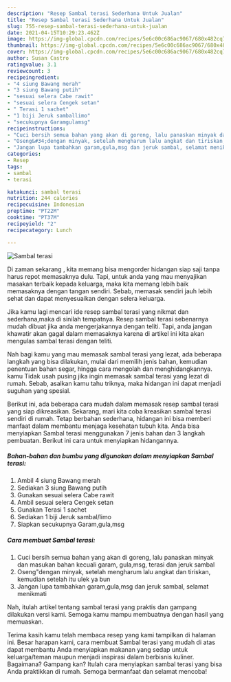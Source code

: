 ```yaml
---
description: "Resep Sambal terasi Sederhana Untuk Jualan"
title: "Resep Sambal terasi Sederhana Untuk Jualan"
slug: 755-resep-sambal-terasi-sederhana-untuk-jualan
date: 2021-04-15T10:29:23.462Z
image: https://img-global.cpcdn.com/recipes/5e6c00c686ac9067/680x482cq70/sambal-terasi-foto-resep-utama.jpg
thumbnail: https://img-global.cpcdn.com/recipes/5e6c00c686ac9067/680x482cq70/sambal-terasi-foto-resep-utama.jpg
cover: https://img-global.cpcdn.com/recipes/5e6c00c686ac9067/680x482cq70/sambal-terasi-foto-resep-utama.jpg
author: Susan Castro
ratingvalue: 3.1
reviewcount: 3
recipeingredient:
- "4 siung Bawang merah"
- "3 siung Bawang putih"
- "sesuai selera Cabe rawit"
- "sesuai selera Cengek setan"
- " Terasi 1 sachet"
- "1 biji Jeruk samballimo"
- "secukupnya Garamgulamsg"
recipeinstructions:
- "Cuci bersih semua bahan yang akan di goreng, lalu panaskan minyak dan masukan bahan kecuali garam, gula,msg, terasi dan jeruk sambal"
- "Oseng&#34;dengan minyak, setelah mengharum lalu angkat dan tiriskan, kemudian setelah itu ulek ya bun"
- "Jangan lupa tambahkan garam,gula,msg dan jeruk sambal, selamat menikmati"
categories:
- Resep
tags:
- sambal
- terasi

katakunci: sambal terasi 
nutrition: 244 calories
recipecuisine: Indonesian
preptime: "PT22M"
cooktime: "PT37M"
recipeyield: "2"
recipecategory: Lunch

---
```



![Sambal terasi](https://img-global.cpcdn.com/recipes/5e6c00c686ac9067/680x482cq70/sambal-terasi-foto-resep-utama.jpg)

Di zaman  sekarang , kita memang bisa mengorder hidangan siap saji tanpa harus repot memasaknya dulu. Tapi, untuk anda yang mau menyajikan masakan terbaik kepada keluarga, maka kita memang lebih baik memasaknya dengan tangan sendiri. Sebab, memasak sendiri jauh lebih sehat dan dapat menyesuaikan dengan selera keluarga.

Jika kamu lagi mencari ide resep sambal terasi yang nikmat dan sederhana,maka di sinilah tempatnya. Resep sambal terasi  sebenarnya mudah dibuat jika anda mengerjakannya dengan teliti. Tapi, anda jangan khawatir akan gagal dalam memasaknya 
karena di artikel ini kita akan mengulas sambal terasi dengan teliti.  



Nah bagi kamu yang mau memasak sambal terasi yang lezat, ada beberapa langkah yang bisa dilakukan, mulai dari memilih jenis bahan, kemudian penentuan bahan segar, hingga cara mengolah dan menghidangkannya. kamu Tidak usah pusing jika ingin memasak sambal terasi yang lezat di rumah. Sebab, asalkan kamu  tahu triknya, maka hidangan ini dapat menjadi suguhan yang spesial.

Berikut ini, ada beberapa cara mudah dalam memasak resep sambal terasi yang siap dikreasikan. Sekarang, mari kita coba kreasikan sambal terasi sendiri di rumah. Tetap berbahan sederhana, hidangan ini bisa memberi manfaat dalam membantu menjaga kesehatan tubuh kita. Anda bisa menyiapkan Sambal terasi menggunakan 7 jenis bahan dan 3 langkah pembuatan. Berikut ini cara untuk menyiapkan hidangannya.

<!--inarticleads1-->

##### Bahan-bahan dan bumbu yang digunakan dalam menyiapkan Sambal terasi:

1. Ambil 4 siung Bawang merah
1. Sediakan 3 siung Bawang putih
1. Gunakan sesuai selera Cabe rawit
1. Ambil sesuai selera Cengek setan
1. Gunakan  Terasi 1 sachet
1. Sediakan 1 biji Jeruk sambal/limo
1. Siapkan secukupnya Garam,gula,msg




<!--inarticleads2-->

##### Cara membuat Sambal terasi:

1. Cuci bersih semua bahan yang akan di goreng, lalu panaskan minyak dan masukan bahan kecuali garam, gula,msg, terasi dan jeruk sambal
1. Oseng&#34;dengan minyak, setelah mengharum lalu angkat dan tiriskan, kemudian setelah itu ulek ya bun
1. Jangan lupa tambahkan garam,gula,msg dan jeruk sambal, selamat menikmati




Nah, itulah artikel tentang  sambal terasi  yang praktis dan gampang dilakukan versi kami. Semoga kamu mampu membuatnya dengan hasil yang memuaskan. 

Terima kasih kamu telah membaca resep yang kami tampilkan di halaman ini. Besar harapan kami, cara membuat  Sambal terasi yang mudah di atas dapat membantu Anda menyiapkan makanan yang sedap untuk keluarga/teman maupun menjadi inspirasi dalam berbisnis kuliner. Bagaimana? Gampang kan? Itulah cara menyiapkan sambal terasi yang bisa Anda praktikkan di rumah. Semoga bermanfaat dan selamat mencoba!

